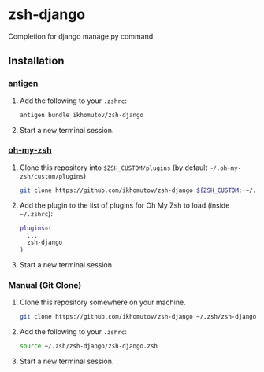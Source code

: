 # zsh-django
Completion for django manage.py command.

## Installation

### [antigen](https://github.com/zsh-users/antigen)

1. Add the following to your `.zshrc`:

    ```sh
    antigen bundle ikhomutov/zsh-django
    ```

2. Start a new terminal session.

### [oh-my-zsh](http://github.com/robbyrussell/oh-my-zsh)

1. Clone this repository into `$ZSH_CUSTOM/plugins` (by default `~/.oh-my-zsh/custom/plugins`)

    ```sh
    git clone https://github.com/ikhomutov/zsh-django ${ZSH_CUSTOM:-~/.oh-my-zsh/custom}/plugins/zsh-django
    ```

2. Add the plugin to the list of plugins for Oh My Zsh to load (inside `~/.zshrc`):

    ```sh
    plugins=(
      ...
      zsh-django
    )
    ```

3. Start a new terminal session.

### Manual (Git Clone)

1. Clone this repository somewhere on your machine.

    ```sh
    git clone https://github.com/ikhomutov/zsh-django ~/.zsh/zsh-django
    ```

2. Add the following to your `.zshrc`:

    ```sh
    source ~/.zsh/zsh-django/zsh-django.zsh
    ```

3. Start a new terminal session.
